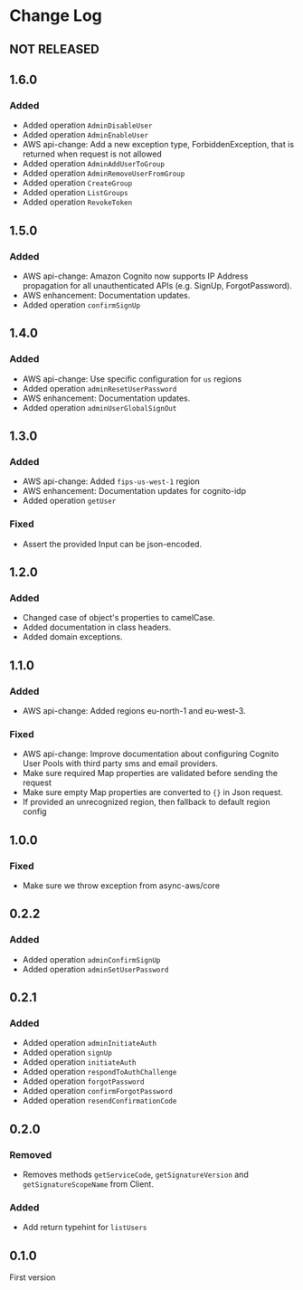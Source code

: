 # Change Log

## NOT RELEASED

## 1.6.0

### Added

- Added operation `AdminDisableUser`
- Added operation `AdminEnableUser`
- AWS api-change: Add a new exception type, ForbiddenException, that is returned when request is not allowed
- Added operation `AdminAddUserToGroup`
- Added operation `AdminRemoveUserFromGroup`
- Added operation `CreateGroup`
- Added operation `ListGroups`
- Added operation `RevokeToken`

## 1.5.0

### Added

- AWS api-change: Amazon Cognito now supports IP Address propagation for all unauthenticated APIs (e.g. SignUp, ForgotPassword).
- AWS enhancement: Documentation updates.
- Added operation `confirmSignUp`

## 1.4.0

### Added

- AWS api-change: Use specific configuration for `us` regions
- Added operation `adminResetUserPassword`
- AWS enhancement: Documentation updates.
- Added operation `adminUserGlobalSignOut`

## 1.3.0

### Added

- AWS api-change: Added `fips-us-west-1` region
- AWS enhancement: Documentation updates for cognito-idp
- Added operation `getUser`

### Fixed

- Assert the provided Input can be json-encoded.

## 1.2.0

### Added

- Changed case of object's properties to camelCase.
- Added documentation in class headers.
- Added domain exceptions.

## 1.1.0

### Added

- AWS api-change: Added regions eu-north-1 and eu-west-3.

### Fixed

- AWS api-change: Improve documentation about configuring Cognito User Pools with third party sms and email providers.
- Make sure required Map properties are validated before sending the request
- Make sure empty Map properties are converted to `{}` in Json request.
- If provided an unrecognized region, then fallback to default region config

## 1.0.0

### Fixed

- Make sure we throw exception from async-aws/core

## 0.2.2

### Added

- Added operation `adminConfirmSignUp`
- Added operation `adminSetUserPassword`

## 0.2.1

### Added

- Added operation `adminInitiateAuth`
- Added operation `signUp`
- Added operation `initiateAuth`
- Added operation `respondToAuthChallenge`
- Added operation `forgotPassword`
- Added operation `confirmForgotPassword`
- Added operation `resendConfirmationCode`

## 0.2.0

### Removed

- Removes methods `getServiceCode`, `getSignatureVersion` and `getSignatureScopeName` from Client.

### Added

- Add return typehint for `listUsers`

## 0.1.0

First version
